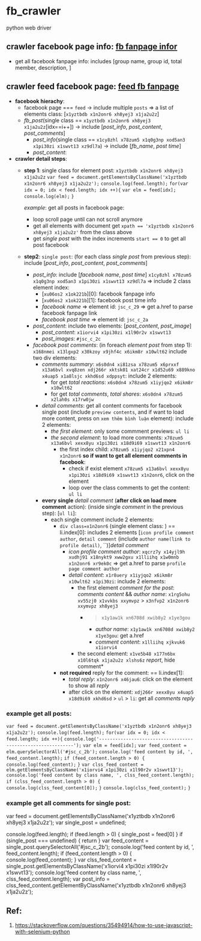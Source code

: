 # fb_crawler
python web driver


## crawler facebook page info: [fb fanpage infor](crawl.py)
* get all facebook fanpage info: includes [group name, group id, total member, description, ]
## crawler feed facebook page: [feed fb fanpage](feed_fb_page.py)
- **facebook hierachy**:
    * facebook page === `feed` -> include multiple `posts` => a list of elements class: [`x1yztbdb x1n2onr6 xh8yej3 x1ja2u2z`]
    * *fb_post*(single class == `x1yztbdb x1n2onr6 xh8yej3 x1ja2u2z`[idx==i++]) -> include [*post_info*, *post_content*, *post_comments*]
      * *post_info*(single class == `x1cy8zhl x78zum5 x1q0g3np xod5an3 x1pi30zi x1swvt13 xz9dl7a`) -> include [*fb_name*, *post time*]
      * *post_content*: 
- **crawler detail steps**:
  * **step 1**: single class for element post:
     `x1yztbdb x1n2onr6 xh8yej3 x1ja2u2z`
      `var feed = document.getElementsByClassName('x1yztbdb x1n2onr6 xh8yej3 x1ja2u2z');`
      `console.log(feed.length);`
      `for(var idx = 0; idx < feed.length; idx ++){`
          `var elm = feed[idx];`
          `console.log(elm);`
      `}`
     
     *example*: get all posts in facebook page:
     - loop scroll page until can not scroll anymore
     - get all elements with document get `xpath == 'x1yztbdb x1n2onr6 xh8yej3 x1ja2u2z'` from the class above
     - get *single post* with the index increments `start == 0` to get all post facebook

  * **step2**: `single post`: (for each class *single post* from previous step): include [*post_info*, *post_content*, *post_comments*]
    - *post_info*: include [*facebook name*, *post time*]
    `x1cy8zhl x78zum5 x1q0g3np xod5an3 x1pi30zi x1swvt13 xz9dl7a`
      => include 2 class element index:
      + [`xu06os2 x1ok221b`][0]: facebook fanpage info
      + [`xu06os2 x1ok221b`][1]: facebook post time info
      - *facebook name* => element id:
      `jsc_c_29`
      => get a.href to parse facebook fanpage link
      - *facebook post time* => element id:
      `jsc_c_2a`
    - *post_content*: include two elements: [*post_content*, *post_image*]
        + *post_content*: `x1iorvi4 x1pi30zi x1l90r2v x1swvt13`
        + *post_images*: `#jsc_c_2c`
    - *facebook post comments*: (in foreach *element post* from step 1): `x168nmei x13lgxp2 x30kzoy x9jhf4c x6ikm8r x10wlt62`  include two div elements:
        + *comments summary*: `x6s0dn4 xi81zsa x78zum5 x6prxxf x13a6bvl xvq8zen xdj266r xktsk01 xat24cr x1d52u69 x889kno x4uap5 x1a8lsjc xkhd6sd xdppsyt`: include 2 elements:
            + for get *total reactions*: `x6s0dn4 x78zum5 x1iyjqo2 x6ikm8r x10wlt62`
            + for get *total comments*, *total shares*: `x6s0dn4 x78zum5 x2lah0s x17rw0jw`
        + *detail comments*: get all content comments for facebook single post (include `preview contents`, and if want to load more content, press on `xem thêm bình luận` element): include 2 elements:
            + *the first element*: only some commment previews:
            `ul li`
            + *the second element*: to load more comments:
            `x78zum5 x13a6bvl xexx8yu x1pi30zi x18d9i69 x1swvt13 x1n2onr6`
                + the first index child: `x78zum5 x1iyjqo2 x21xpn4 x1n2onr6`
                **so if want to get all element comments in facebook**:
                    + check if exist element `x78zum5 x13a6bvl xexx8yu x1pi30zi x18d9i69 x1swvt13 x1n2onr6`, click on the element
                    + loop over the class comments to get the content: `ul li`
        + **every single** *detail comment* (**after click on load more comment** action): (inside single *comment* in the previous step): [`ul li`]:
            + each single comment include 2 elements:
              + `div class=x1n2onr6` (single element class: ) == li.index[0]: includes 2 elements [`icon profile comment author`, `detail comment` (include `author name(link to profile detail)`, ``)]*detail comment*
                + *icon profile comment author*: `xqcrz7y x14yjl9h xudhj91 x18nykt9 xww2gxu x1lliihq x1w0mnb x1n2onr6 xr9ek0c` => get a.href to parse `profile page comment author`
                + *detail content*: `x1r8uery x1iyjqo2 x6ikm8r x10wlt62 x1pi30zi`: include 2 elements:
                  + the first element *comment for the post*: *comments content* && *author name*: `x1rg5ohu xv55zj0 x1vvkbs xxymvpz` > `x3nfvp2 x1n2onr6 xxymvpz xh8yej3`
                    + > `x1y1aw1k xn6708d xwib8y2 x1ye3gou`
                      + *author name*: `x1y1aw1k xn6708d xwib8y2 x1ye3gou`: get a.href
                      + *comment content*: `x1lliihq xjkvuk6 x1iorvi4`
                  + the second element: `x1ve5b48 x177n6bx x10l6tqk x1ja2u2z xlshs6z` *report*, hide comment*
              + **not required** reply for the comment: == li.index[1]:
                + *total reply*: `x1n2onr6 x46jau6`: click on the element to show all *reply*
                + after click on the element: `xdj266r xexx8yu x4uap5 x18d9i69 xkhd6sd` > `ul` > `li`: get all *comments reply*
    


### example get all posts:
`var feed = document.getElementsByClassName('x1yztbdb x1n2onr6 xh8yej3 x1ja2u2z');`
`console.log(feed.length);`
`for(var idx = 0; idx < feed.length; idx ++){`
    `console.log('------------------------------------------------------------');`
    `var elm = feed[idx];`
    `var feed_content = elm.querySelectorAll('#jsc_c_2b');`
    `console.log('feed content by id, ', feed_content.length);`
    `if (feed_content.length > 0) {`
    `    console.log(feed_content);`
    `}`
    `var clss_feed_content = elm.getElementsByClassName('x1iorvi4 x1pi30zi x1l90r2v x1swvt13');`
    `console.log('feed content by class name, ', clss_feed_content.length);`
    `if (clss_feed_content.length > 0) {`
    `    console.log(clss_feed_content[0]);`
    `}`
    `console.log(clss_feed_content);`
`}`


### example get all comments for single post:
var feed = document.getElementsByClassName('x1yztbdb x1n2onr6 xh8yej3 x1ja2u2z');
var single_post = undefined;

console.log(feed.length);
if (feed.length > 0) {
    single_post = feed[0]
}
if (single_post === undefined) {
    return
}
var feed_content = single_post.querySelectorAll('#jsc_c_2b');
console.log('feed content by id, ', feed_content.length);
if (feed_content.length > 0) {
    console.log(feed_content);
}
var clss_feed_content = single_post.getElementsByClassName('x1iorvi4 x1pi30zi x1l90r2v x1swvt13');
console.log('feed content by class name, ', clss_feed_content.length);
var post_info = clss_feed_content.getElementByClassName('x1yztbdb x1n2onr6 xh8yej3 x1ja2u2z');


## Ref:
1. https://stackoverflow.com/questions/35494914/how-to-use-javascript-with-selenium-python

